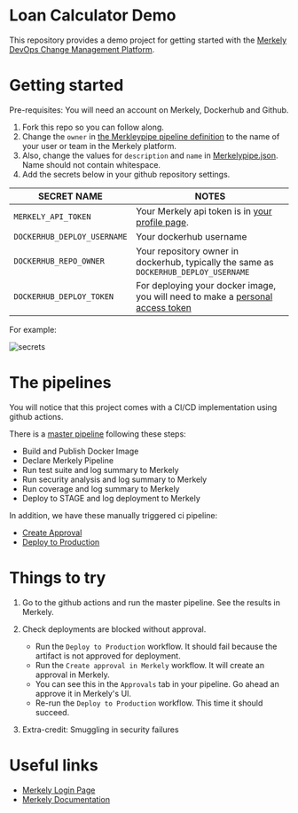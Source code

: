 # Loan Calculator Demo

This repository provides a demo project for getting started with the [Merkely DevOps Change Management Platform](https://app.compliancedb.com).

# Getting started

Pre-requisites: You will need an account on Merkely, Dockerhub and Github.

1. Fork this repo so you can follow along.
2. Change the `owner` in [the Merkleypipe pipeline definition](Merkelypipe.json#L3) to the name of your user or team in the Merkely platform.
3. Also, change the values for `description` and `name` in [Merkelypipe.json](Merkelypipe.json). Name should not contain whitespace.
4. Add the secrets below in your github repository settings.

| SECRET NAME | NOTES |
| ----------- | ----- |
| `MERKELY_API_TOKEN` | Your Merkely api token is in [your profile page](https://app.compliancedb.com/settings/profile). |
| `DOCKERHUB_DEPLOY_USERNAME` | Your dockerhub username |
| `DOCKERHUB_REPO_OWNER` | Your repository owner in dockerhub, typically the same as `DOCKERHUB_DEPLOY_USERNAME` |
| `DOCKERHUB_DEPLOY_TOKEN` | For deploying your docker image, you will need to make a [personal access token](https://docs.docker.com/docker-hub/access-tokens/) |


For example:

![secrets](images/secrets.png)


# The pipelines

You will notice that this project comes with a CI/CD implementation using github actions.

There is a [master pipeline](blob/master/.github/workflows/master_pipeline.yml) following these steps:

* Build and Publish Docker Image
* Declare Merkely Pipeline
* Run test suite and log summary to Merkely
* Run security analysis and log summary to Merkely
* Run coverage and log summary to Merkely
* Deploy to STAGE and log deployment to Merkely

In addition, we have these manually triggered ci pipeline:
* [Create Approval](blob/master/.github/workflows/create_approval.yml)
* [Deploy to Production](blob/master/.github/workflows/deploy_to_production.yml)


# Things to try

1. Go to the github actions and run the master pipeline.  See the results in Merkely.

2. Check deployments are blocked without approval.
   * Run the `Deploy to Production` workflow.  It should fail because the artifact is not approved for deployment.
   * Run the `Create approval in Merkely` workflow.  It will create an approval in Merkely.
   * You can see this in the `Approvals` tab in your pipeline.  Go ahead an approve it in Merkely's UI.
   * Re-run the `Deploy to Production` workflow. This time it should succeed.

3. Extra-credit: Smuggling in security failures


# Useful links

* [Merkely Login Page](https://app.compliancedb.com/)
* [Merkely Documentation](https://docs.merkely.com/)
